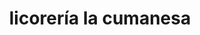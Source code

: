 ---
title: "licorería la cumanesa"
url: /puerto-la-cruz/licoreria-la-cumanesa/
shop: Spirituosen
---